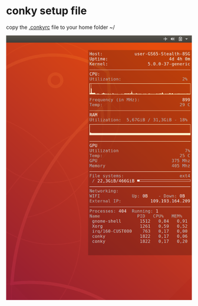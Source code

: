 # conky setup file

copy the [.conkyrc](.conkyrc) file to your home folder ~/

![png](screenshot.png)
